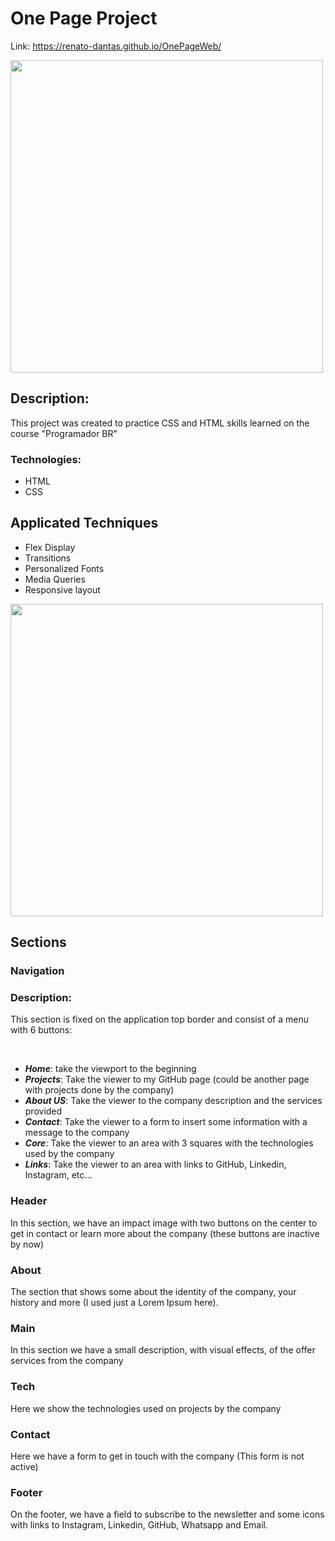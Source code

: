 # One Page Project

Link: https://renato-dantas.github.io/OnePageWeb/

<img src = './gifs/full.gif' width = '500px'>

## Description:

<p>This project was created to practice CSS and HTML skills learned on the course "Programador BR"</p>

### Technologies:

+ HTML
+ CSS

## Applicated Techniques

+ Flex Display
+ Transitions
+ Personalized Fonts
+ Media Queries
+ Responsive layout 

<img src='./gifs/resp.gif' width = '500px'>

## Sections

### Navigation

### Description: 
<p>This section is fixed on the application top border and consist of a menu with 6 buttons: </p><br>

+ ***Home***: take the viewport to the beginning
+ ***Projects***: Take the viewer to my GitHub page (could be another page with projects done by the company)
+ ***About US***: Take the viewer to the company description and the services provided
+ ***Contact***: Take the viewer to a form to insert some information with a message to the company
+ ***Core***: Take the viewer to an area with 3 squares with the technologies used by the company
+ ***Links***: Take the viewer to an area with links to GitHub, Linkedin, Instagram, etc... 

### Header
<p>In this section, we have an impact image with two buttons on the center to get in contact or learn more about the company (these buttons are inactive by now)</p>

### About
<p>The section that shows some about the identity of the company, your history and more (I used just a Lorem Ipsum here).</p>

### Main
<p>In this section we have a small description, with visual effects, of the offer services from the company</p>

### Tech
<p>Here we show the technologies used on projects by the company</p>

### Contact
<p>Here we have a form to get in touch with the company (This form is not active)</p>

### Footer
<p>On the footer, we have a field to subscribe to the newsletter and some icons with links to Instagram, Linkedin, GitHub, Whatsapp and Email.</p>
